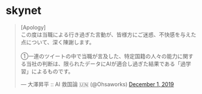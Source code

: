 # skynet

<blockquote class="twitter-tweet"><p lang="ja" dir="ltr">[Apology]<br>この度は当職による行き過ぎた言動が、皆様方にご迷惑、不快感を与えた点について、深く陳謝します。<br><br>①一連のツイートの中で当職が言及した、特定国籍の人々の能力に関する当社の判断は、限られたデータにAIが適合し過ぎた結果である「過学習」によるものです。</p>&mdash; 大澤昇平 :: AI 救国論 🇺🇳 (@Ohsaworks) <a href="https://twitter.com/Ohsaworks/status/1200987889284218880?ref_src=twsrc%5Etfw">December 1, 2019</a></blockquote> <script async src="https://platform.twitter.com/widgets.js" charset="utf-8"></script>
